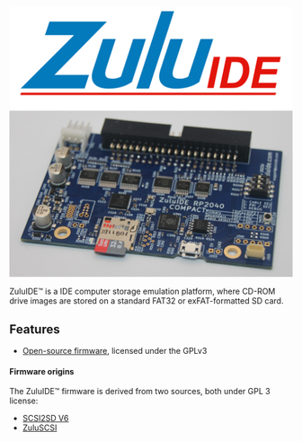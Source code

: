 <img src="assets/img/ZuluIDE-Logo-1280x461.png" alt="ZuluIDE Compact RP2040 PCB">
<img src="assets/img/ZuluIDE-RP2040-Compact-Rev2023d.jpg" alt="ZuluIDE Compact RP2040 PCB">


ZuluIDE™ is a IDE computer storage emulation platform, where CD-ROM drive images are stored on a standard FAT32 or exFAT-formatted SD card.

## Features

* [Open-source firmware](https://github.com/zuluIDE/zuluIDE-firmware), licensed under the GPLv3

#### Firmware origins

The ZuluIDE™ firmware is derived from two sources, both under GPL 3 license:

* [SCSI2SD V6](http://www.codesrc.com/gitweb/index.cgi?p=SCSI2SD-V6.git;a=summary)
* [ZuluSCSI](https://github.com/zuluscsi/ZuluSCSI-firmware)
